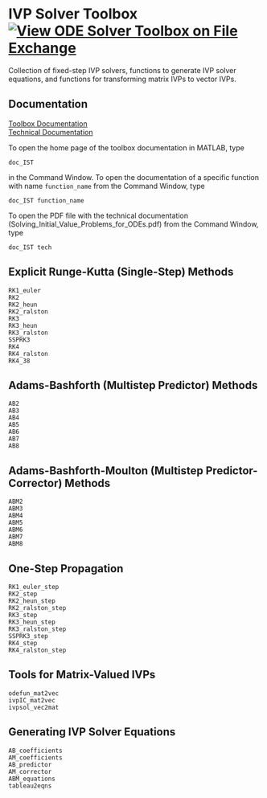# IVP Solver Toolbox [![View ODE Solver Toolbox on File Exchange](https://www.mathworks.com/matlabcentral/images/matlab-file-exchange.svg)](https://www.mathworks.com/matlabcentral/fileexchange/103975-ode-solver-toolbox)

Collection of fixed-step IVP solvers, functions to generate IVP solver equations, and functions for transforming matrix IVPs to vector IVPs.


## Documentation

[Toolbox Documentation](https://tamaskis.github.io/IVP_Solver_Toolbox-MATLAB/)\
[Technical Documentation](https://tamaskis.github.io/documentation/Solving_Initial_Value_Problems_for_ODEs.pdf)

To open the home page of the toolbox documentation in MATLAB, type

```
doc_IST
```

in the Command Window. To open the documentation of a specific function with name `function_name` from the Command Window, type

```
doc_IST function_name
```

To open the PDF file with the technical documentation (Solving_Initial_Value_Problems_for_ODEs.pdf) from the Command Window, type

```
doc_IST tech
```

## Explicit Runge-Kutta (Single-Step) Methods

`RK1_euler`\
`RK2`\
`RK2_heun`\
`RK2_ralston`\
`RK3`\
`RK3_heun`\
`RK3_ralston`\
`SSPRK3`\
`RK4`\
`RK4_ralston`\
`RK4_38`


## Adams-Bashforth (Multistep Predictor) Methods
`AB2`\
`AB3`\
`AB4`\
`AB5`\
`AB6`\
`AB7`\
`AB8`


## Adams-Bashforth-Moulton (Multistep Predictor-Corrector) Methods
`ABM2`\
`ABM3`\
`ABM4`\
`ABM5`\
`ABM6`\
`ABM7`\
`ABM8`


## One-Step Propagation

`RK1_euler_step`\
`RK2_step`\
`RK2_heun_step`\
`RK2_ralston_step`\
`RK3_step`\
`RK3_heun_step`\
`RK3_ralston_step`\
`SSPRK3_step`\
`RK4_step`\
`RK4_ralston_step`


## Tools for Matrix-Valued IVPs
`odefun_mat2vec`\
`ivpIC_mat2vec`\
`ivpsol_vec2mat`


## Generating IVP Solver Equations
`AB_coefficients`\
`AM_coefficients`\
`AB_predictor`\
`AM_corrector`\
`ABM_equations`\
`tableau2eqns`
